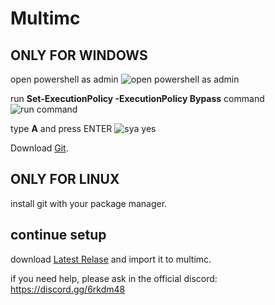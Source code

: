 # Multimc

## ONLY FOR WINDOWS
open powershell as admin
![open powershell as admin](images/powershelladmin.png)

run **Set-ExecutionPolicy -ExecutionPolicy Bypass** command
![run command](images/run-command.png)

type **A** and press ENTER
![sya yes](images/say-yes-to-all.png)

Download [Git](https://git-scm.com/downloads).
## ONLY FOR LINUX
install git with your package manager.

## continue setup
download [Latest Relase](https://github.com/RobertasJ/skylore/releases/tag/1.4) and import it to multimc.

if you need help, please ask in the official discord: https://discord.gg/6rkdm48
